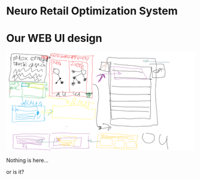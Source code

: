 # Neuro Retail Optimization System

# Our WEB UI design
![Our project WEB UI map](schemes/very_important_DONT_DELETE.png)

Nothing is here...

or is it?
